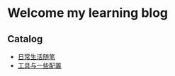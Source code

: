 # Welcome my learning blog
## Catalog
- [日常生活随笔](./misc_essay.md)
- [工具与一些配置](./tools_and_configuration)
